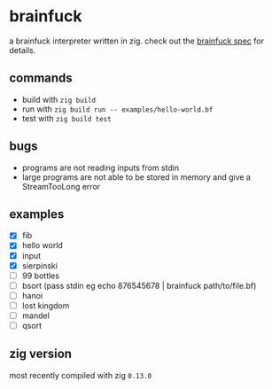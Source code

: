 # brainfuck

a brainfuck interpreter written in zig. check out the [brainfuck spec](https://github.com/sunjay/brainfuck/blob/master/brainfuck.md) for details.

## commands

* build with `zig build`
* run with `zig build run -- examples/hello-world.bf`
* test with `zig build test`

## bugs

* programs are not reading inputs from stdin
* large programs are not able to be stored in memory and give a StreamTooLong error

## examples

- [x] fib
- [x] hello world
- [x] input
- [x] sierpinski
- [ ] 99 bottles
- [ ] bsort (pass stdin eg echo 876545678 | brainfuck path/to/file.bf)
- [ ] hanoi
- [ ] lost kingdom
- [ ] mandel
- [ ] qsort

## zig version

most recently compiled with zig `0.13.0`
